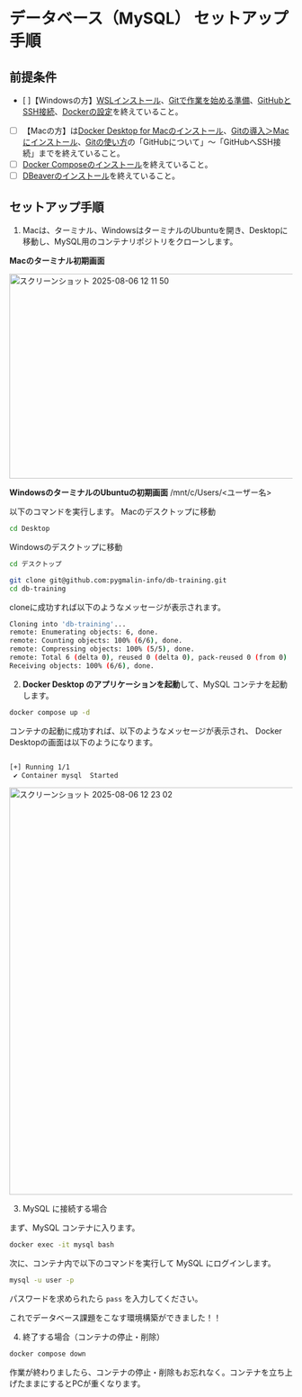 # データベース（MySQL） セットアップ手順

## 前提条件

- [ ]【Windowsの方】[WSLインストール](https://respawn.littleheroes.jp/w/courses/2285/2351/2352/1284?lhsct=content-1284)、[Gitで作業を始める準備](https://respawn.littleheroes.jp/w/courses/2285/2351/2353/1286?lhsct=content-1286)、[GitHubとSSH接続](https://respawn.littleheroes.jp/w/courses/2285/2351/2353/1287?lhsct=content-1287)、[Dockerの設定](https://respawn.littleheroes.jp/w/courses/2285/2351/2354/1288?lhsct=content-1288)を終えていること。
- [ ] 【Macの方】は[Docker Desktop for Macのインストール](https://respawn.littleheroes.jp/w/courses/596/1357/1380/797?lhsct=content-797)、[Gitの導入＞Macにインストール](https://respawn.littleheroes.jp/w/courses/595/640/742/277?lhsct=content-277)、[Gitの使い方](https://respawn.littleheroes.jp/w/courses/595/641)の「GitHubについて」〜「GitHubへSSH接続」までを終えていること。
- [ ] [Docker Composeのインストール](https://respawn.littleheroes.jp/w/courses/596/1356/1375/781?lhsct=content-781)を終えていること。
- [ ] [DBeaverのインストール](https://respawn.littleheroes.jp/w/courses/1977/1978/1979/1031?lhsct=content-1031)を終えていること。

## セットアップ手順

1. Macは、ターミナル、WindowsはターミナルのUbuntuを開き、Desktopに移動し、MySQL用のコンテナリポジトリをクローンします。

**Macのターミナル初期画面**

<img width="573" height="364" alt="スクリーンショット 2025-08-06 12 11 50" src="https://github.com/user-attachments/assets/96b46c81-590c-4099-9e89-2acbe73b5338" />

**WindowsのターミナルのUbuntuの初期画面**
/mnt/c/Users/<ユーザー名>

以下のコマンドを実行します。
Macのデスクトップに移動
```bash
cd Desktop
```

Windowsのデスクトップに移動
```bash
cd デスクトップ
```

```bash
git clone git@github.com:pygmalin-info/db-training.git
cd db-training
```

cloneに成功すれば以下のようなメッセージが表示されます。
```bash
Cloning into 'db-training'...
remote: Enumerating objects: 6, done.
remote: Counting objects: 100% (6/6), done.
remote: Compressing objects: 100% (5/5), done.
remote: Total 6 (delta 0), reused 0 (delta 0), pack-reused 0 (from 0)
Receiving objects: 100% (6/6), done.
```

2. **Docker Desktop のアプリケーションを起動**して、MySQL コンテナを起動します。

```bash
docker compose up -d
```
コンテナの起動に成功すれば、以下のようなメッセージが表示され、	Docker Desktopの画面は以下のようになります。
```bash

[+] Running 1/1
 ✔ Container mysql  Started  
```

<img width="1264" height="724" alt="スクリーンショット 2025-08-06 12 23 02" src="https://github.com/user-attachments/assets/8495973f-ae68-4176-845b-c3f0aa70a938" />


3. MySQL に接続する場合

まず、MySQL コンテナに入ります。

```bash
docker exec -it mysql bash
```

次に、コンテナ内で以下のコマンドを実行して MySQL にログインします。

```bash
mysql -u user -p
```

パスワードを求められたら `pass` を入力してください。

これでデータベース課題をこなす環境構築ができました！！


4. 終了する場合（コンテナの停止・削除）

```bash
docker compose down
```

作業が終わりましたら、コンテナの停止・削除もお忘れなく。コンテナを立ち上げたままにするとPCが重くなります。
